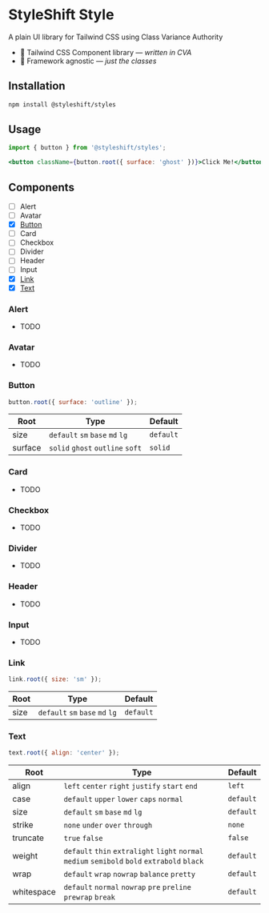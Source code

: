 # StyleShift Style

A plain UI library for Tailwind CSS using Class Variance Authority

- 🎨 Tailwind CSS Component library — _written in CVA_
- 🎯 Framework agnostic — _just the classes_

## Installation

```bash
npm install @styleshift/styles
```

## Usage

```jsx
import { button } from '@styleshift/styles';

<button className={button.root({ surface: 'ghost' })}>Click Me!</button>;
```

## Components

- [ ] Alert
- [ ] Avatar
- [x] [Button](#button)
- [ ] Card
- [ ] Checkbox
- [ ] Divider
- [ ] Header
- [ ] Input
- [x] [Link](#link)
- [x] [Text](#text)

### Alert

- TODO

### Avatar

- TODO

### Button

```js
button.root({ surface: 'outline' });
```

| Root    | Type                             | Default   |
| ------- | -------------------------------- | --------- |
| size    | `default` `sm` `base` `md` `lg`  | `default` |
| surface | `solid` `ghost` `outline` `soft` | `solid`   |

### Card

- TODO

### Checkbox

- TODO

### Divider

- TODO

### Header

- TODO

### Input

- TODO

### Link

```js
link.root({ size: 'sm' });
```

| Root | Type                            | Default   |
| ---- | ------------------------------- | --------- |
| size | `default` `sm` `base` `md` `lg` | `default` |

### Text

```js
text.root({ align: 'center' });
```

| Root       | Type                                                                                          | Default   |
| ---------- | --------------------------------------------------------------------------------------------- | --------- |
| align      | `left` `center` `right` `justify` `start` `end`                                               | `left`    |
| case       | `default` `upper` `lower` `caps` `normal`                                                     | `default` |
| size       | `default` `sm` `base` `md` `lg`                                                               | `default` |
| strike     | `none` `under` `over` `through`                                                               | `none`    |
| truncate   | `true` `false`                                                                                | `false`   |
| weight     | `default` `thin` `extralight` `light` `normal` `medium` `semibold` `bold` `extrabold` `black` | `default` |
| wrap       | `default` `wrap` `nowrap` `balance` `pretty`                                                  | `default` |
| whitespace | `default` `normal` `nowrap` `pre` `preline` `prewrap` `break`                                 | `default` |
